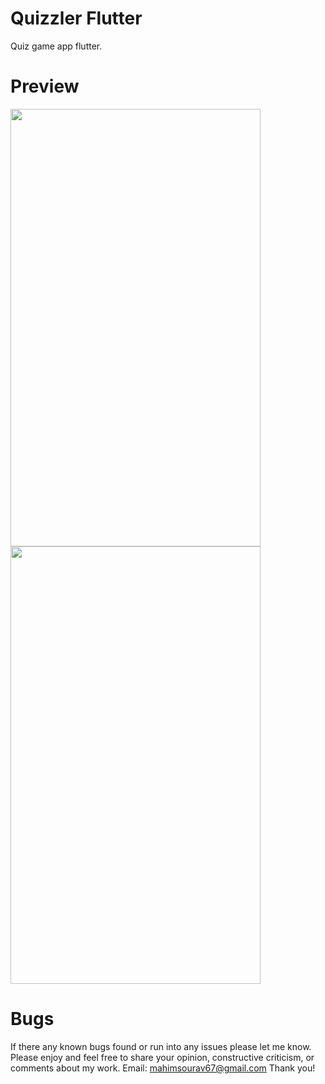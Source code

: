 # Quizzler Flutter
Quiz game app flutter.

# Preview
<img src="https://user-images.githubusercontent.com/60973245/155288037-d97498df-b67f-48ac-aafc-88307045b841.jpg" width="400" height="700">  <img src="https://user-images.githubusercontent.com/60973245/155288051-8fe60951-10c8-495e-82e9-c3a05790114b.jpg" width="400" height="700">

# Bugs
If there any known bugs found or run into any issues please let me know. Please enjoy and feel free to share your opinion, constructive criticism, or comments about my work. Email: mahimsourav67@gmail.com Thank you!

